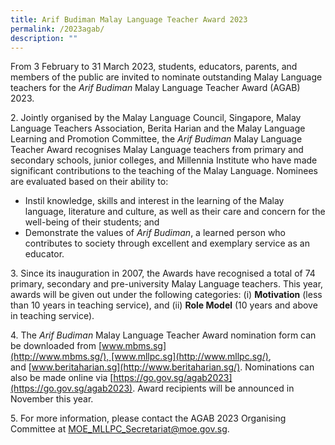 ```yaml
---
title: Arif Budiman Malay Language Teacher Award 2023
permalink: /2023agab/
description: ""
---
```



From 3 February to 31 March 2023, students, educators, parents, and members of the public are invited to nominate outstanding Malay Language teachers for the _Arif Budiman_ Malay Language Teacher Award (AGAB) 2023.

2. Jointly organised by the Malay Language Council, Singapore, Malay Language Teachers Association, Berita Harian and the Malay Language Learning and Promotion Committee, the _Arif Budiman_ Malay Language Teacher Award recognises Malay Language teachers from primary and secondary schools, junior colleges, and Millennia Institute who have made significant contributions to the teaching of the Malay Language. Nominees are evaluated based on their ability to:

*   Instil knowledge, skills and interest in the learning of the Malay language, literature and culture, as well as their care and concern for the well-being of their students; and
*   Demonstrate the values of _Arif Budiman_, a learned person who contributes to society through excellent and exemplary service as an educator.

3. Since its inauguration in 2007, the Awards have recognised a total of 74 primary, secondary and pre-university Malay Language teachers. This year, awards will be given out under the following categories: (i) **Motivation** (less than 10 years in teaching service), and (ii) **Role Model** (10 years and above in teaching service).

4. The _Arif Budiman_ Malay Language Teacher Award nomination form can be downloaded from [www.mbms.sg](http://www.mbms.sg/), [www.mllpc.sg](http://www.mllpc.sg/), and [www.beritaharian.sg](http://www.beritaharian.sg/). Nominations can also be made online via [https://go.gov.sg/agab2023](https://go.gov.sg/agab2023). Award recipients will be announced in November this year.

5. For more information, please contact the AGAB 2023 Organising Committee at [MOE\_MLLPC\_Secretariat@moe.gov.sg](mailto:MOE_MLLPC_Secretariat@moe.gov.sg).